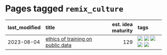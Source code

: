 # Pages tagged `remix_culture`

|last_modified|title|est. idea maturity|tags
|:---|:---|---:|:---|
|2023-08-04|[ethics of training on public data](../ethics_of_public_data.md)|129|[![](https://img.shields.io/badge/tag-ai_ethics-95c41e)](../tags/ai_ethics.md) [![](https://img.shields.io/badge/tag-ethics-6a13a1)](../tags/ethics.md) [![](https://img.shields.io/badge/tag-fair_use-7fafe1)](../tags/fair_use.md) [![](https://img.shields.io/badge/tag-philosophy-71e862)](../tags/philosophy.md) [![](https://img.shields.io/badge/tag-remix_culture-7385b0)](../tags/remix_culture.md)|